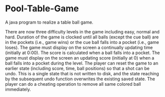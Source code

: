 # Pool-Table-Game
A java program to realize a table ball game. 

There are now three difficulty levels in the game including easy, normal and hard. Duration of the game is clocked until all balls (except the cue ball) are in the pockets (i.e., game wins) or the cue ball falls into a pocket (i.e., game loses). The game must display on the screen a continually updating time (initially at 0:00). The score is calculated when a ball falls into a pocket. The game must display on the screen an updating score (initially at 0) when a ball falls into a pocket during the level. The player can reset the game to an earlier state (including score, time, ball positions) so that a shot can be undo. This is a single state that is not written to disk, and the state reaching by the subsequent undo function overwrites the existing saved state. The player can do a cheating operation to remove all same colored ball immediately.
